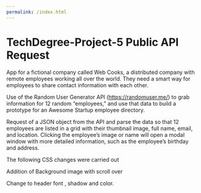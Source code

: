 ```yaml
---
permalink: /index.html
---
```




# TechDegree-Project-5 Public API Request

 App for a fictional company called Web Cooks, a distributed company with remote employees working all over the world. They need a smart way for employees to share contact information with each other.
 
 
 Use of the Random User Generator API (https://randomuser.me/) to grab information for 12 random “employees,” and use that data to build a prototype for an Awesome Startup employee directory.
 
 Request of a JSON object from the API and parse the data so that 12 employees are listed in a grid with their thumbnail image, full name, email, and location. Clicking the employee’s image or name will open a modal window with more detailed information, such as the employee’s birthday and address.
 
 The following CSS changes were carried out 
 
 Addition of Background image with scroll over
 
 Change to header font , shadow and color.